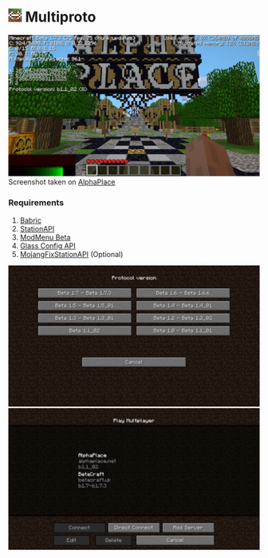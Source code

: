 # ![Multiproto](img/icon_medium.png) Multiproto

![Screenshot](img/screenshot.png)
Screenshot taken on [AlphaPlace](https://alphaplace.net)

### Requirements
1. [Babric](https://babric.github.io/)
2. [StationAPI](https://modrinth.com/mod/stationapi)
3. [ModMenu Beta](https://modrinth.com/mod/modmenu-beta)
4. [Glass Config API](https://modrinth.com/mod/glass-config-api)
5. [MojangFixStationAPI](https://modrinth.com/mod/mojangfix-stationapi-edition) (Optional)

![Version List](img/version_list.png)
![Server List](img/server_list.png)
